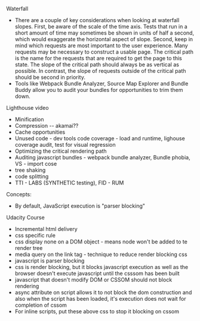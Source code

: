 Waterfall

 - There are a couple of key considerations when looking at waterfall slopes. First, be aware of the scale of the time axis. Tests that run in a short amount of time may sometimes be shown in units of half a second, which would exaggerate the horizontal aspect of slope. Second, keep in mind which requests are most important to the user experience. Many requests may be necessary to construct a usable page. The critical path is the name for the requests that are required to get the page to this state. The slope of the critical path should always be as vertical as possible. In contrast, the slope of requests outside of the critical path should be second in priority.
 - Tools like Webpack Bundle Analyzer, Source Map Explorer and Bundle Buddy allow you to audit your bundles for opportunities to trim them down.


 Lighthouse video

 - Minification
 - Compression -- akamai??
 - Cache opportunities
 - Unused code - dev tools code coverage - load and runtime, lighouse coverage audit, test for visual regression
 - Optimizing the critical rendering path
 - Auditing javascript bundles - webpack bundle analyzer, Bundle phobia, VS - import cose
 - tree shaking
 - code splitting
 - TTI - LABS (SYNTHETIC testing), FID - RUM


Concepts:
- By default, JavaScript execution is "parser blocking"

 Udacity Course

 - Incremental html delivery
 - css specific rule
 - css display none on a DOM object - means node won't be added to te render tree
 - media query on the link tag - technique to reduce render blocking css
 - javascript is parser blocking
 - css is render blocking, but it blocks javascript execution as well as the browser doesn't execute javascript until the csssom has been built
 - javascript that doesn't modify DOM or CSSOM should not block rendering
 - async attribute on script allows it to not block the dom construction and also when the script has been loaded, it's execution does not wait for completion of cssom
 - For inline scripts, put these above css to stop it blocking on cssom

